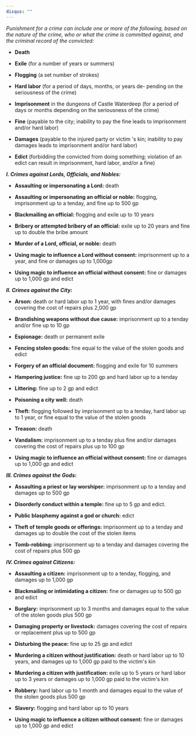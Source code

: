 ```yaml
---
disqus: ""
---
```

_Punishment for a crime can include one or more of the following, based on the nature of the crime, who or what the crime is committed against, and the criminal record of the convicted:_

-   **Death**
    
-   **Exile** (for a number of years or summers)
    
-   **Flogging** (a set number of strokes)
    
-   **Hard labor** (for a period of days, months, or years de- pending on the seriousness of the crime)
    
-   **Imprisonment** in the dungeons of Castle Waterdeep (for a period of days or months depending on the seriousness of the crime)
    
-   **Fine** (payable to the city; inability to pay the fine leads to imprisonment and/or hard labor)
    
-   **Damages** (payable to the injured party or victim 's kin; inability to pay damages leads to imprisonment and/or hard labor)
    
-   **Edict** (forbidding the convicted from doing something; violation of an edict can result in imprisonment, hard labor, and/or a fine)
    

_**I. Crimes against Lords, Officials, and Nobles:**_

-   **Assaulting or impersonating a Lord:** death
    
-   **Assaulting or impersonating an official or noble:** flogging, imprisonment up to a tenday, and fine up to 500 gp
    
-   **Blackmailing an official:** flogging and exile up to 10 years
    
-   **Bribery or attempted bribery of an official:** exile up to 20 years and fine up to double the bribe amount
    
-   **Murder of a Lord, official, or noble:** death
    
-   **Using magic to influence a Lord without consent:** imprisonment up to a year, and fine or damages up to 1,000gp
    
-   **Using magic to influence an official without consent:** fine or damages up to 1,000 gp and edict
    

_**II. Crimes against the City:**_

-   **Arson:** death or hard labor up to 1 year, with fines and/or damages covering the cost of repairs plus 2,000 gp
    
-   **Brandishing weapons without due cause:** imprisonment up to a tenday and/or fine up to 10 gp
    
-   **Espionage:** death or permanent exile
    
-   **Fencing stolen goods:** fine equal to the value of the stolen goods and edict
    
-   **Forgery of an official document:** flogging and exile for 10 summers
    
-   **Hampering justice:** fine up to 200 gp and hard labor up to a tenday
    
-   **Littering:** fine up to 2 gp and edict
    
-   **Poisoning a city well:** death
    
-   **Theft:** flogging followed by imprisonment up to a tenday, hard labor up to 1 year, or fine equal to the value of the stolen goods
    
-   **Treason:** death
    
-   **Vandalism:** imprisonment up to a tenday plus fine and/or damages covering the cost of repairs plus up to 100 gp
    
-   **Using magic to influence an official without consent:** fine or damages up to 1,000 gp and edict
    

_**III. Crimes against the Gods:**_

-   **Assaulting a priest or lay worshiper:** imprisonment up to a tenday and damages up to 500 gp
    
-   **Disorderly conduct within a temple:** fine up to 5 gp and edict.
    
-   **Public blasphemy against a god or church:** edict
    
-   **Theft of temple goods or offerings:** imprisonment up to a tenday and damages up to double the cost of the stolen items
    
-   **Tomb-robbing:** imprisonment up to a tenday and damages covering the cost of repairs plus 500 gp
    

_**IV. Crimes against Citizens:**_

-   **Assaulting a citizen:** imprisonment up to a tenday, flogging, and damages up to 1,000 gp
    
-   **Blackmailing or intimidating a citizen:** fine or damages up to 500 gp and edict
    
-   **Burglary:** imprisonment up to 3 months and damages equal to the value of the stolen goods plus 500 gp
    
-   **Damaging property or livestock:** damages covering the cost of repairs or replacement plus up to 500 gp
    
-   **Disturbing the peace:** fine up to 25 gp and edict
    
-   **Murdering a citizen without justification:** death or hard labor up to 10 years, and damages up to 1,000 gp paid to the victim's kin
    
-   **Murdering a citizen with justification:** exile up to 5 years or hard labor up to 3 years or damages up to 1,000 gp paid to the victim's kin
    
-   **Robbery:** hard labor up to 1 month and damages equal to the value of the stolen goods plus 500 gp
    
-   **Slavery:** flogging and hard labor up to 10 years
    
-   **Using magic to influence a citizen without consent:** fine or damages up to 1,000 gp and edict
